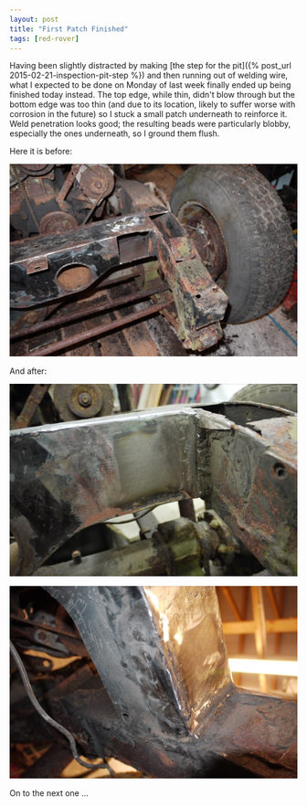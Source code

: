 ```yaml
---
layout: post
title: "First Patch Finished"
tags: [red-rover]
---
```


Having been slightly distracted by making [the step for the pit]({% post_url 2015-02-21-inspection-pit-step %}) and then running out of welding wire, what I expected to be done on Monday of last week finally ended up being finished today instead.  The top edge, while thin, didn't blow through but the bottom edge was too thin (and due to its location, likely to suffer worse with corrosion in the future) so I stuck a small patch underneath to reinforce it.  Weld penetration looks good; the resulting beads were particularly blobby, especially the ones underneath, so I ground them flush.

Here it is before:

![](/images/red-rover/P1070592.tn.JPG)

And after:

![](/images/red-rover/P1070631.tn.JPG)

![](/images/red-rover/P1070633.tn.JPG)

On to the next one ...
